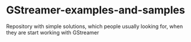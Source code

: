 # GStreamer-examples-and-samples
Repository with simple solutions, which people usually looking for, when they are start working with GStreamer
